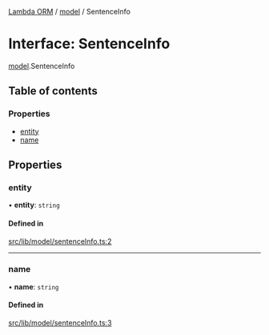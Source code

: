 [Lambda ORM](../README.md) / [model](../modules/model.md) / SentenceInfo

# Interface: SentenceInfo

[model](../modules/model.md).SentenceInfo

## Table of contents

### Properties

- [entity](model.SentenceInfo.md#entity)
- [name](model.SentenceInfo.md#name)

## Properties

### entity

• **entity**: `string`

#### Defined in

[src/lib/model/sentenceInfo.ts:2](https://github.com/FlavioLionelRita/lambda-orm/blob/c5c7261/src/lib/model/sentenceInfo.ts#L2)

___

### name

• **name**: `string`

#### Defined in

[src/lib/model/sentenceInfo.ts:3](https://github.com/FlavioLionelRita/lambda-orm/blob/c5c7261/src/lib/model/sentenceInfo.ts#L3)
